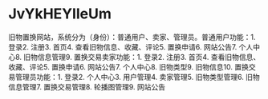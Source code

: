# JvYkHEYlleUm
旧物置换网站，系统分为（身份）：普通用户、卖家、管理员。普通用户功能：1. 登录2. 注册3. 首页4. 查看旧物信息、收藏、评论5. 置换申请6. 网站公告7. 个人中心8. 旧物信息管理9. 置换交易卖家功能：1. 登录2. 注册3. 首页4. 查看旧物信息、收藏、评论5. 置换申请6. 网站公告7. 个人中心8. 旧物类型9. 旧物信息10. 置换交易管理员功能：1. 登录2. 个人中心3. 用户管理4. 卖家管理5. 旧物类型管理6. 旧物信息管理7. 置换交易管理8. 轮播图管理9. 网站公告 
